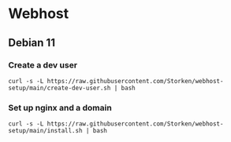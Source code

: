 # Webhost

## Debian 11

### Create a dev user
`curl -s -L https://raw.githubusercontent.com/Storken/webhost-setup/main/create-dev-user.sh | bash`

### Set up nginx and a domain
`curl -s -L https://raw.githubusercontent.com/Storken/webhost-setup/main/install.sh | bash`
